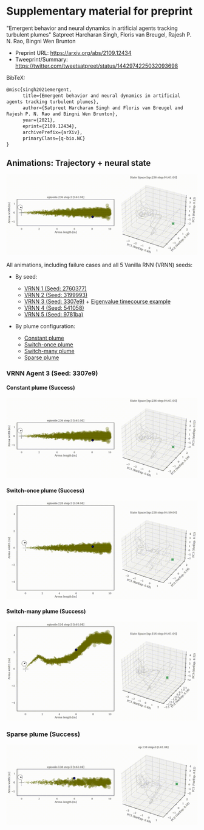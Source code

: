 # Supplementary material for preprint

"Emergent behavior and neural dynamics in artificial agents tracking turbulent plumes"
Satpreet Harcharan Singh, Floris van Breugel, Rajesh P. N. Rao, Bingni Wen Brunton
* Preprint URL: https://arxiv.org/abs/2109.12434
* Tweeprint/Summary: https://twitter.com/tweetsatpreet/status/1442974225032093698

BibTeX:
```
@misc{singh2021emergent,
      title={Emergent behavior and neural dynamics in artificial agents tracking turbulent plumes}, 
      author={Satpreet Harcharan Singh and Floris van Breugel and Rajesh P. N. Rao and Bingni Wen Brunton},
      year={2021},
      eprint={2109.12434},
      archivePrefix={arXiv},
      primaryClass={q-bio.NC}
}
```

## Animations: Trajectory + neural state

![](supp/constantx5b5_merged_common_ep236.gif)


All animations, including failure cases and all 5 Vanilla RNN (VRNN) seeds:
* By seed:
  * [VRNN 1 (Seed: 2760377)](VRNN1.md) 
  * [VRNN 2 (Seed: 3199993)](VRNN2.md) 
  * [VRNN 3 (Seed: 3307e9)](VRNN3.md) + [Eigenvalue timecourse example](VRNN3-eigen.md)
  * [VRNN 4 (Seed: 541058)](VRNN4.md) 
  * [VRNN 5 (Seed: 9781ba)](VRNN5.md) 

* By plume configuration:
  * [Constant plume](constant.md)
  * [Switch-once plume](switch-once.md)
  * [Switch-many plume](switch-many.md)
  * [Sparse plume](sparse.md)


### VRNN Agent 3 (Seed: 3307e9)
#### Constant plume (Success)
![](supp/3307e9/constantx5b5_merged_common_ep236.gif)

#### Switch-once plume (Success)
![](supp/3307e9/switch45x5b5_merged_common_ep228.gif)

#### Switch-many plume (Success)
![](supp/3307e9/noisy3x5b5_merged_common_ep154.gif)

### Sparse plume (Success)
![](supp/3307e9/constantx5b5_0.4_HOME_merged_common_ep138.gif)
